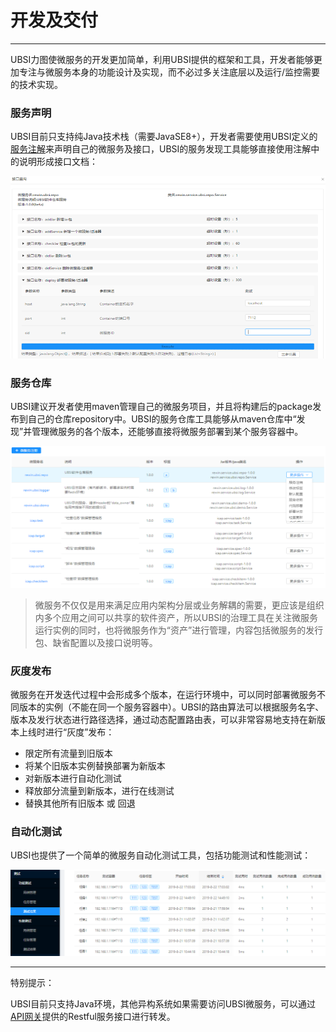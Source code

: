 # 开发及交付

---

UBSI力图使微服务的开发更加简单，利用UBSI提供的框架和工具，开发者能够更加专注与微服务本身的功能设计及实现，而不必过多关注底层以及运行/监控需要的技术实现。

### 服务声明

UBSI目前只支持纯Java技术栈（需要JavaSE8+），开发者需要使用UBSI定义的[服务注解](../develop/annotation.md)来声明自己的微服务及接口，UBSI的服务发现工具能够直接使用注解中的说明形成接口文档：

![](entry.png)



### 服务仓库

UBSI建议开发者使用maven管理自己的微服务项目，并且将构建后的package发布到自己的仓库repository中。UBSI的服务仓库工具能够从maven仓库中“发现”并管理微服务的各个版本，还能够直接将微服务部署到某个服务容器中。

![](repo.png)



> 微服务不仅仅是用来满足应用内架构分层或业务解耦的需要，更应该是组织内多个应用之间可以共享的软件资产，所以UBSI的治理工具在关注微服务运行实例的同时，也将微服务作为“资产”进行管理，内容包括微服务的发行包、缺省配置以及接口说明等。



### 灰度发布

微服务在开发迭代过程中会形成多个版本，在运行环境中，可以同时部署微服务不同版本的实例（不能在同一个服务容器中）。UBSI的路由算法可以根据服务名字、版本及发行状态进行路径选择，通过动态配置路由表，可以非常容易地支持在新版本上线时进行“灰度”发布：

* 限定所有流量到旧版本
* 将某个旧版本实例替换部署为新版本
* 对新版本进行自动化测试
* 释放部分流量到新版本，进行在线测试
* 替换其他所有旧版本 或 回退



### 自动化测试

UBSI也提供了一个简单的微服务自动化测试工具，包括功能测试和性能测试：

![](test.png)



---
特别提示：

UBSI目前只支持Java环境，其他异构系统如果需要访问UBSI微服务，可以通过[API网关](../gateway/readme.md)提供的Restful服务接口进行转发。


